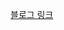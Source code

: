 [블로그 링크](https://herbi1411.tistory.com/entry/BOJ-%EB%82%98%EC%9D%B4%ED%8A%B8%EC%9D%98-%EC%9D%B4%EB%8F%997562-PYTHON)